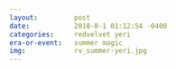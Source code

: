 ```yaml
---
layout:         post
date:           2018-8-1 01:12:54 -0400
categories:     redvelvet yeri
era-or-event:   summer magic
img:            rv_summer-yeri.jpg
---
```

